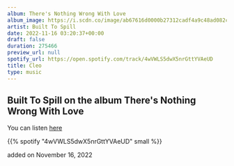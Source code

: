 ```yaml
---
album: There's Nothing Wrong With Love
album_image: https://i.scdn.co/image/ab67616d0000b27312cadf4a9c48ad082c7b3390
artist: Built To Spill
date: 2022-11-16 03:20:37+00:00
draft: false
duration: 275466
preview_url: null
spotify_url: https://open.spotify.com/track/4wVWLS5dwX5nrGttYVAeUD
title: Cleo
type: music
---
```



## Built To Spill on the album There's Nothing Wrong With Love

You can listen [here](https://open.spotify.com/track/4wVWLS5dwX5nrGttYVAeUD)

{{% spotify "4wVWLS5dwX5nrGttYVAeUD" small %}}

added on November 16, 2022